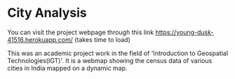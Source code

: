# City Analysis

You can visit the project webpage through this link
https://young-dusk-41516.herokuapp.com/ (takes time to load)

This was an academic project work in the field of 'Introduction to Geospatial Technologies(IGT)'. It is a webmap showing the census data of various cities in India mapped on a dynamic map.
